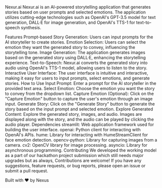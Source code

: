 Nexur.ai
Nexur.ai is an AI-powered storytelling application that generates stories based on user prompts and selected emotions. The application utilizes cutting-edge technologies such as OpenAI's GPT-3.5 model for text generation, DALL·E for image generation, and OpenAI's TTS-1 for text-to-speech synthesis.

Features
Prompt-based Story Generation: Users can input prompts for the AI storyteller to create stories.
Emotion Selection: Users can select the emotion they want the generated story to convey, influencing the storytelling tone.
Image Generation: The application generates images based on the generated story using DALL·E, enhancing the storytelling experience.
Text-to-Speech: Nexur.ai converts the generated story into audio using OpenAI's TTS-1 model, allowing users to listen to the story.
Interactive User Interface: The user interface is intuitive and interactive, making it easy for users to input prompts, select emotions, and generate stories.
How to Use
Input Prompt: Enter a prompt for the AI storyteller in the provided text area.
Select Emotion: Choose the emotion you want the story to convey from the dropdown list.
Capture Emotion (Optional): Click on the "Capture Emotion" button to capture the user's emotion through an image input.
Generate Story: Click on the "Generate Story" button to generate the story based on the input prompt and selected emotion.
Explore Generated Content: Explore the generated story, images, and audio. Images are displayed along with the story, and the audio can be played by clicking the audio player.
Dependencies
streamlit: Web application framework used for building the user interface.
openai: Python client for interacting with OpenAI's APIs.
hume: Library for interacting with HumeStreamClient for face emotion detection.
opencv-python: Library for capturing images from a camera.
cv2: OpenCV library for image processing.
asyncio: Library for asynchronous programming.
Contributing
We developed the working model as a part of our hackathon project submission which still needs major upgrades but as always, Contributions are welcome! If you have any suggestions, feature requests, or bug reports, please open an issue or submit a pull request.

Built with ❤️ by Nexus
